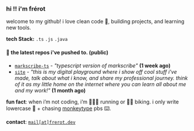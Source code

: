 ### hi !! i'm frérot
welcome to my github! i love clean code 🧼, building projects, and learning new tools.

**tech Stack:** `.ts` `.js` `.java`

#### 👷 the latest repos i've pushed to. (public)

- [`markscribe-ts`](https://github.com/frer0t/markscribe-ts) - _"typescript version of markscribe"_ **(1 week ago)**
- [`site`](https://github.com/frer0t/site) - _"this is my digital playground where i show off cool stuff i've made, talk about what i know, and share my professional journey. think of it as my little home on the internet where you can learn all about me and my work!"_ **(1 month ago)**


**fun fact**: when i’m not coding, i’m 🏃🏽‍♂️ running or 🚴‍♂ biking. i only write lowercase 🔡 + chasing [monkeytype](https://monkeytype.com/profile/frerot) pbs ⌨️.

**contact**: [`mail[at]frerot.dev`](mailto:mail@frerot.dev)
